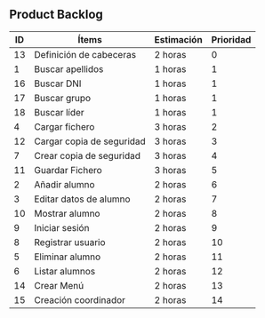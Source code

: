 
## Product Backlog



|ID              |Ítems            |Estimación                 |Prioridad
|----------------|-------------------------------|---------------------------|-----------------------|
|13        |Definición de cabeceras           |2 horas          |0|
|1				 |Buscar apellidos         				 |1 horas         			 |1|
|16				 |Buscar DNI         				 |1 horas         			 |1|
|17				 |Buscar grupo         				 |1 horas         			 |1|
|18				 |Buscar líder         				 |1 horas         			 |1|
|4				 |Cargar fichero   		         |3 horas					 |2|
|12				 |Cargar copia de seguridad		 |3 horas					 |3|
|7				 |Crear copia de seguridad		 |3 horas					 |4|
|11				 |Guardar Fichero				 |3 horas					 |5|
|2				 |Añadir alumno					 |2 horas					 |6|
|3				 |Editar datos de alumno		 |2 horas					 |7|
|10				 |Mostrar alumno				 |2 horas 					 |8|
|9				 |Iniciar sesión				 |2 horas					 |9|
|8				 |Registrar usuario				 |2 horas					 |10|
|5				 |Eliminar alumno	    		 |2 horas					 |11|
|6				 |Listar alumnos					 |2 horas					 |12|
|14        |Crear Menú          |2 horas            |13|
|15        |Creación coordinador       |2 horas          |14|

